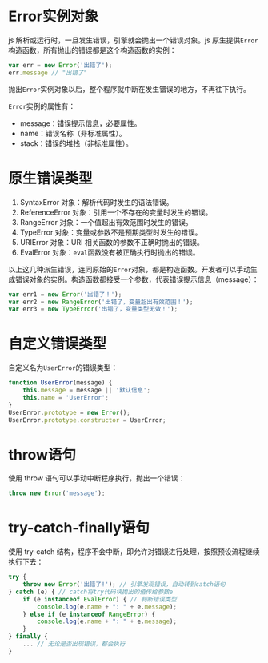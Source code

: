 # Error实例对象

js 解析或运行时，一旦发生错误，引擎就会抛出一个错误对象。js 原生提供`Error`构造函数，所有抛出的错误都是这个构造函数的实例：
```javascript
var err = new Error('出错了');
err.message // "出错了"
```

抛出`Error`实例对象以后，整个程序就中断在发生错误的地方，不再往下执行。

`Error`实例的属性有：
+ message：错误提示信息，必要属性。
+ name：错误名称（非标准属性）。
+ stack：错误的堆栈（非标准属性）。

# 原生错误类型

1. SyntaxError 对象：解析代码时发生的语法错误。
2. ReferenceError 对象：引用一个不存在的变量时发生的错误。
3. RangeError 对象：一个值超出有效范围时发生的错误。
4. TypeError 对象：变量或参数不是预期类型时发生的错误。
5. URIError 对象：URI 相关函数的参数不正确时抛出的错误。
6. EvalError 对象：`eval`函数没有被正确执行时抛出的错误。

以上这几种派生错误，连同原始的`Error`对象，都是构造函数。开发者可以手动生成错误对象的实例。构造函数都接受一个参数，代表错误提示信息（message）：
```javascript
var err1 = new Error('出错了！');
var err2 = new RangeError('出错了，变量超出有效范围！');
var err3 = new TypeError('出错了，变量类型无效！');
```

# 自定义错误类型

自定义名为`UserError`的错误类型：
```javascript
function UserError(message) {
	this.message = message || '默认信息';
	this.name = 'UserError';
}
UserError.prototype = new Error();
UserError.prototype.constructor = UserError;
```

# throw语句

使用 throw 语句可以手动中断程序执行，抛出一个错误：
```javascript
throw new Error('message');
```

# try-catch-finally语句

使用 try-catch 结构，程序不会中断，即允许对错误进行处理，按照预设流程继续执行下去：
```javascript
try {
	throw new Error('出错了!'); // 引擎发现错误，自动转到catch语句
} catch (e) { // catch将try代码块抛出的值传给参数e
	if (e instanceof EvalError) { // 判断错误类型
		console.log(e.name + ": " + e.message);
	} else if (e instanceof RangeError) {
		console.log(e.name + ": " + e.message);
	}
} finally {
	... // 无论是否出现错误，都会执行
}
```




